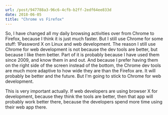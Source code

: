 ```yaml
---
url: /post/947788a3-96c6-4cfb-b2ff-2edf64ee833d
date: 2018-06-05
title: "Chrome vs Firefox"
---
```


So, I have changed all my daily browsing activities over from Chrome to Firefox, because I think it is just much faster. But I still use Chrome for some stuff: 1Password X on Linux and web development. The reason I still use Chrome for web development is not because the dev tools are better, but because I like them better. Part of it is probably because I have used them since 2009, and know them in and out. And because I prefer having them on the right side of the screen instead of the bottom, the Chrome dev tools are much more adaptive to how wide they are than the Firefox are. It will probably be better and the future. But I'm going to stick to Chrome for web development. 

This is very important actually. If web developers are using browser X for development, because they think the tools are better, then that app will probably work better there, because the developers spend more time using  their web app there. 